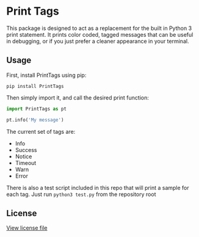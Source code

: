# Print Tags

 This package is designed to act as a replacement for the built in Python 3 print statement. It prints color coded, tagged messages that can be useful in debugging, or if you just prefer a cleaner appearance in your terminal.

## Usage

First, install PrintTags using pip:
```
pip install PrintTags
```

Then simply import it, and call the desired print function:
```python
import PrintTags as pt

pt.info('My message')
```

The current set of tags are:

* Info
* Success
* Notice
* Timeout
* Warn
* Error

There is also a test script included in this repo that will print a sample for each tag.
Just run `python3 test.py` from the repository root

## License

[View license file](./LICENSE)